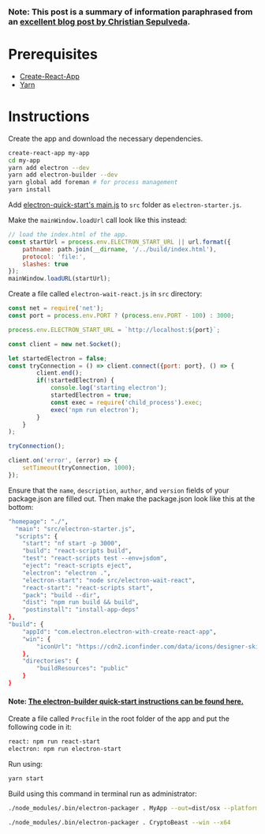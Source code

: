 ### Note: This post is a summary of information paraphrased from an [excellent blog post by Christian Sepulveda](https://medium.freecodecamp.com/building-an-electron-application-with-create-react-app-97945861647c). 

# Prerequisites
* [Create-React-App](https://github.com/facebookincubator/create-react-app)
* [Yarn](https://yarnpkg.com/en/)

# Instructions

Create the app and download the necessary dependencies.

```bash
create-react-app my-app
cd my-app
yarn add electron --dev
yarn add electron-builder --dev
yarn global add foreman # for process management
yarn install
```

Add [electron-quick-start's main.js](https://raw.githubusercontent.com/electron/electron-quick-start/master/main.js) to `src` folder as `electron-starter.js`.

Make the `mainWindow.loadUrl` call look like this instead:

```javascript
// load the index.html of the app.
const startUrl = process.env.ELECTRON_START_URL || url.format({
    pathname: path.join(__dirname, '/../build/index.html'),
    protocol: 'file:',
    slashes: true
});
mainWindow.loadURL(startUrl);
```

Create a file called `electron-wait-react.js` in `src` directory:

```javascript
const net = require('net');
const port = process.env.PORT ? (process.env.PORT - 100) : 3000;

process.env.ELECTRON_START_URL = `http://localhost:${port}`;

const client = new net.Socket();

let startedElectron = false;
const tryConnection = () => client.connect({port: port}, () => {
        client.end();
        if(!startedElectron) {
            console.log('starting electron');
            startedElectron = true;
            const exec = require('child_process').exec;
            exec('npm run electron');
        }
    }
);

tryConnection();

client.on('error', (error) => {
    setTimeout(tryConnection, 1000);
});
```

Ensure that the `name`, `description`, `author`, and `version` fields of your package.json are filled out. Then make the package.json look like this at the bottom: 

```bash
"homepage": "./",
  "main": "src/electron-starter.js",
  "scripts": {
    "start": "nf start -p 3000",
    "build": "react-scripts build",
    "test": "react-scripts test --env=jsdom",
    "eject": "react-scripts eject",
    "electron": "electron .",
    "electron-start": "node src/electron-wait-react",
    "react-start": "react-scripts start",
    "pack": "build --dir",
    "dist": "npm run build && build",
    "postinstall": "install-app-deps"
},
"build": {
    "appId": "com.electron.electron-with-create-react-app",
    "win": {
        "iconUrl": "https://cdn2.iconfinder.com/data/icons/designer-skills/128/react-256.png"
    },
    "directories": {
        "buildResources": "public"
    }
}
```

#### Note: [The electron-builder quick-start instructions can be found here.](https://github.com/electron-userland/electron-builder#quick-setup-guide)

Create a file called `Procfile` in the root folder of the app and put the following code in it:

```bash
react: npm run react-start
electron: npm run electron-start
```

Run using:

```bash
yarn start
```

Build using this command in terminal run as administrator:

```bash
./node_modules/.bin/electron-packager . MyApp --out=dist/osx --platform=darwin --arch=x64

./node_modules/.bin/electron-packager . CryptoBeast --win --x64

```